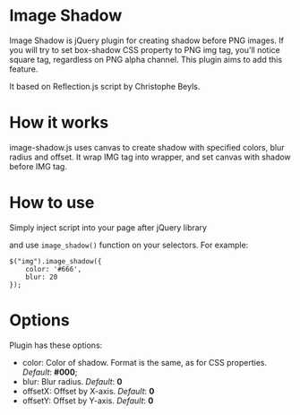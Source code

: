 Image Shadow
============

Image Shadow is jQuery plugin for creating shadow before PNG images. If you will try to set box-shadow CSS property to PNG img tag, you'll notice square tag, regardless on PNG alpha channel. This plugin aims to add this feature.

It based on Reflection.js script by Christophe Beyls.

How it works
============

image-shadow.js uses canvas to create shadow with specified colors, blur radius and offset. It wrap IMG tag into wrapper, and set canvas with shadow before IMG tag.

How to use
===========

Simply inject script into your page after jQuery library

   <script src="image-shadow.js" type="text/javascript" charset="utf-8"></script>

and use `image_shadow()` function on your selectors. For example:

    $("img").image_shadow({
        color: '#666',
        blur: 20
    });

Options
=========

Plugin has these options:

- color: Color of shadow. Format is the same, as for CSS properties. *Default*: **#000**;
- blur: Blur radius. *Default*: **0**
- offsetX: Offset by X-axis. *Default*: **0**
- offsetY: Offset by Y-axis. *Default*: **0**
